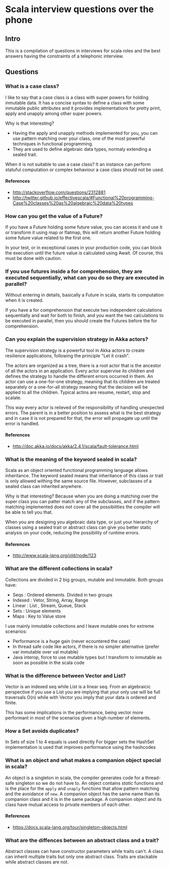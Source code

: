 # Scala interview questions over the phone

## Intro

This is a compilation of questions in interviews for scala roles and the best answers having the constraints of a telephonic interview.

## Questions
### What is a case class?

I like to say that a case class is a class with super powers for holding inmutable data. 
It has a concise syntax to define a class with some inmutable public attributes and it provides implementations for pretty print, apply and unapply among other super powers.

Why is that interesting? 

 - Having the apply and unapply methods implemented for you, you can use pattern matching over your class, one of the most powerful techniques in functional programming.
 - They are used to define algebraic data types, normaly extending a sealed trait. 

When it is not suitable to use a case class? It an instance can perform statuful computation or complex behaviour a case class should not be used.

#### References
 - http://stackoverflow.com/questions/2312881
 - http://twitter.github.io/effectivescala/#Functional%20programming-Case%20classes%20as%20algebraic%20data%20types
 

### How can you get the value of a Future?

If you have a Future holding some future value, you can access it and use it or transform it using map or flatmap, this will return another Future holding some future value related to the first one. 

In your test, or in exceptional cases in your production code, you can block the execution until the future value is calculated using Await. Of course, this must be done with caution.

### If you use futures inside a for comprehension, they are executed sequentially, what can you do so they are executed in parallel?

Without entering in details, basically a Future in scala, starts its computation when it is created. 

If you have a for comprehension that execute two independent calculations sequentially and wait for both to finish, and you want the two calculations to be executed in parallel, then you should create the Futures before the for comprehension.

### Can you explain the supervision strategy in Akka actors?

The supervision strategy is a powerful tool in Akka actors to create resilience applications, following the principle "Let it crash".

The actors are organized as a tree, there is a root actor that is the ancestor of all the actors in an application. Every actor supervise its children and defines the strategy to handle the different errors occurred in them. An actor can use a one-for-one strategy, meaning that its children are treated separately or a one-for-all strategy meaning that the decision will be applied to all the children. Typical actins are resume, restart, stop and scalate. 

This way every actor is relieved of the responsibility of handling unexpected errors. The parent is in a better position to assess what is the best strategy and in case it is not prepared for that, the error will propagate up until the error is handled. 

#### References
 - http://doc.akka.io/docs/akka/2.4.1/scala/fault-tolerance.html


### What is the meaning of the keyword sealed in scala? 

Scala as an object oriented functional programming language allows inheritance. The keyword sealed means that inheritance of this class or trait is only allowed withing the same source file. However, subclasses of a sealed class can inherited anywhere. 

Why is that interesting? Because when you are doing a matching over the super class you can patter match any of the subclasses, and if the pattern matching implemented does not cover all the possibilities the compiler will be able to tell you that.

When you are designing you algebraic data type, or just your hierarchy of classes using a sealed trait or abstract class can give you better static analysis on your code, reducing the possibility of runtime errors.

#### References
 - http://www.scala-lang.org/old/node/123


### What are the different collections in scala?

Collections are divided in 2 big groups, mutable and inmutable.
Both groups have:
- Seqs  : Ordered elements. Divided in two groups 
 - Indexed : Vetor, String, Array, Range 
 - Linear  : List , Stream, Queue, Stack
- Sets  : Unique elements
- Maps  : Key to Value store

I use mainly inmutable collections and I leave mutable ones for extreme scenarios:
- Performance is a huge gain (never ecountered the case)
- In thread safe code like actors, if there is no simpler alternative (prefer var inmutable over val mutable)
- Java interop, force to use mutable types but I transform to inmutable as soon as possible in the scala code


### What is the difference between Vector and List?
Vector is an indexed seq while List is a linear seq.
From an algebraicic perspective if you use a List you are implying that your only use will be full traversals O(n) while with Vector you imply that your data is ordered and finite. 

This has some implications in the performance, being vector more performant in most of the scenarios given a high number of elements.

### How a Set avoids duplicates?
In Sets of size 1 to 4 equals is used directly
For bigger sets the HashSet implementation is used that improves performance using the hashcodes

### What is an object and what makes a companion object special in scala?
An object is a singleton in scala, the compiler generates code for a thread-safe singleton so we do not have to.
An object contains *static* functions and is the place for the `apply` and `unaply` functions that allow pattern matching and the avoidance of `new`. 
A companion object has the same name than its companion class and it is in the same package. 
A companion object and its class have mutual access to private members of each other.   

#### References
- https://docs.scala-lang.org/tour/singleton-objects.html

### What are the diffences between an abstract class and a trait?
Abstract classes can have constructor parameters while traits can't. 
A class can inherit multiple traits but only one abstract class. 
Traits are stackable while abstract classes are not.
